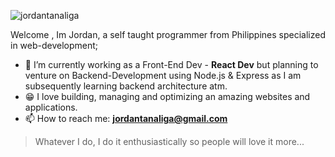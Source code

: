 ![jordantanaliga](https://user-images.githubusercontent.com/43674051/207014162-6cc6df59-256a-46cf-9725-38fe11695a64.png)


Welcome , Im Jordan, a self taught programmer from Philippines specialized in web-development;

- 🔭 I’m currently working as a Front-End Dev - **React Dev** but planning to venture on Backend-Development using Node.js & Express as I am subsequently learning backend architecture atm.
- 😁 I love building, managing and optimizing an amazing websites and applications.
- 📫 How to reach me: **jordantanaliga@gmail.com**


> Whatever I do, I do it enthusiastically so people will love it more...
